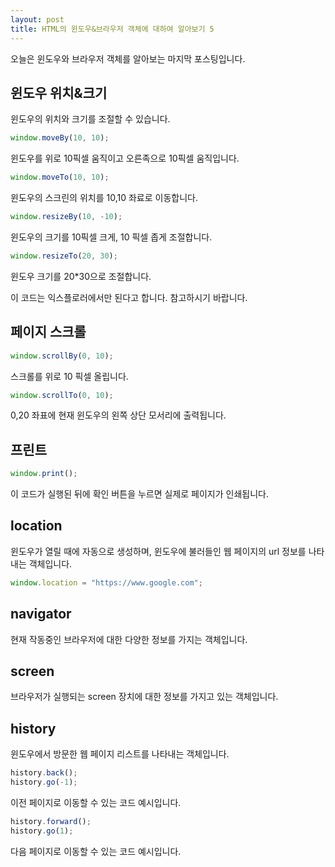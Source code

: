 ```yaml
---
layout: post
title: HTML의 윈도우&브라우저 객체에 대하여 알아보기 5
---
```


오늘은 윈도우와 브라우저 객체를 알아보는 마지막 포스팅입니다.

## 윈도우 위치&크기

윈도우의 위치와 크기를 조절할 수 있습니다.

```javascript
window.moveBy(10, 10);
```

윈도우를 위로 10픽셀 움직이고 오른족으로 10픽셀 움직입니다.

```javascript
window.moveTo(10, 10);
```

윈도우의 스크린의 위치를 10,10 좌료로 이동합니다.

```javascript
window.resizeBy(10, -10);
```

윈도우의 크기를 10픽셀 크게, 10 픽셀 좁게 조절합니다.

```javascript
window.resizeTo(20, 30);
```

윈도우 크기를 20*30으로 조절합니다.

이 코드는 익스플로러에서만 된다고 합니다. 참고하시기 바랍니다.

## 페이지 스크롤

```javascript
window.scrollBy(0, 10);
```

스크롤를 위로 10 픽셀 올립니다.

```javascript
window.scrollTo(0, 10);
```

0,20 좌표에 현재 윈도우의 왼쪽 상단 모서리에 출력됩니다.

## 프린트

```javascript
window.print();
```

이 코드가 실행된 뒤에 확인 버튼을 누르면 실제로 페이지가 인쇄됩니다.

## location

윈도우가 열릴 때에 자동으로 생성하며, 윈도우에 불러들인 웹 페이지의 url 정보를 나타내는 객체입니다.

```javascript
window.location = "https://www.google.com";
```

## navigator

현재 작동중인 브라우저에 대한 다양한 정보를 가지는 객체입니다.

## screen

브라우저가 실행되는 screen 장치에 대한 정보를 가지고 있는 객체입니다.

## history

윈도우에서 방문한 웹 페이지 리스트를 나타내는 객체입니다.

```javascript
history.back();
history.go(-1);
```

이전 페이지로 이동할 수 있는 코드 예시입니다.

```javascript
history.forward();
history.go(1);
```

다음 페이지로 이동할 수 있는 코드 예시입니다.